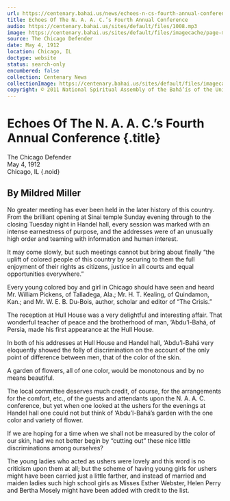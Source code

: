 ```yaml
---
url: https://centenary.bahai.us/news/echoes-n-cs-fourth-annual-conference
title: Echoes Of The N. A. A. C.’s Fourth Annual Conference
audio: https://centenary.bahai.us/sites/default/files/1008.mp3
image: https://centenary.bahai.us/sites/default/files/imagecache/page-main-image/images/press_clippings/05-04-1912%20%28date%20questioned%29%2CThe%20Chicago%20Defender%2CEchoes%20of%20the%20NAACP.png
source: The Chicago Defender
date: May 4, 1912
location: Chicago, IL
doctype: website
status: search-only
encumbered: false
collection: Centenary News
collectionImage: https://centenary.bahai.us/sites/default/files/imagecache/theme-image/main_image/abdulbaha-overview-small_0.jpg
copyright: © 2011 National Spiritual Assembly of the Bahá’ís of the United States
---
```



# Echoes Of The N. A. A. C.’s Fourth Annual Conference {.title}

The Chicago Defender  
May 4, 1912  
Chicago, IL
{.noid}  



## By Mildred Miller

No greater meeting has ever been held in the later history of this country. From the brilliant opening at Sinai temple Sunday evening through to the closing Tuesday night in Handel hall, every session was marked with an intense earnestness of purpose, and the addresses were of an unusually high order and teaming with information and human interest.

It may come slowly, but such meetings cannot but bring about finally “the uplift of colored people of this country by securing to them the full enjoyment of their rights as citizens, justice in all courts and equal opportunities everywhere.”

Every young colored boy and girl in Chicago should have seen and heard Mr. William Pickens, of Talladega, Ala.; Mr. H. T. Kealing, of Quindamon, Kan.; and Mr. W. E. B. Du-Bois, author, scholar and editor of “The Crisis.”

The reception at Hull House was a very delightful and interesting affair. That wonderful teacher of peace and the brotherhood of man, ‘Abdu’l-Bahá, of Persia, made his first appearance at the Hull House.

In both of his addresses at Hull House and Handel hall, ‘Abdu’l-Bahá very eloquently showed the folly of discrimination on the account of the only point of difference between men, that of the color of the skin.

A garden of flowers, all of one color, would be monotonous and by no means beautiful.

The local committee deserves much credit, of course, for the arrangements for the comfort, etc., of the guests and attendants upon the N. A. A. C. conference, but yet when one looked at the ushers for the evenings at Handel hall one could not but think of ‘Abdu’l-Bahá’s garden with the one color and variety of flower.

If we are hoping for a time when we shall not be measured by the color of our skin, had we not better begin by “cutting out” these nice little discriminations among ourselves?

The young ladies who acted as ushers were lovely and this word is no criticism upon them at all; but the scheme of having young girls for ushers might have been carried just a little farther, and instead of married and maiden ladies such high school girls as Misses Esther Webster, Helen Perry and Bertha Mosely might have been added with credit to the list.